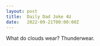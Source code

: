 ```yaml
---
layout: post
title:  Daily Dad Joke 4U
date:   2022-09-21T00:00:00Z
---
```

What do clouds wear? Thunderwear.
